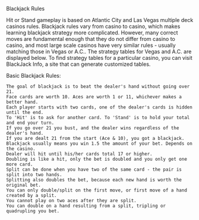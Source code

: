 Blackjack Rules

Hit or Stand gameplay is based on Atlantic City and Las Vegas multiple deck casinos rules. Blackjack rules vary from casino to casino, which makes learning blackjack strategy more complicated. However, many correct moves are fundamental enough that they do not differ from casino to casino, and most large scale casinos have very similar rules - usually matching those in Vegas or A.C.. The strategy tables for Vegas and A.C. are displayed below. To find strategy tables for a particular casino, you can visit BlackJack Info, a site that can generate customized tables.

Basic Blackjack Rules:

    The goal of blackjack is to beat the dealer's hand without going over 21.
    Face cards are worth 10. Aces are worth 1 or 11, whichever makes a better hand.
    Each player starts with two cards, one of the dealer's cards is hidden until the end.
    To 'Hit' is to ask for another card. To 'Stand' is to hold your total and end your turn.
    If you go over 21 you bust, and the dealer wins regardless of the dealer's hand.
    If you are dealt 21 from the start (Ace & 10), you got a blackjack.
    Blackjack usually means you win 1.5 the amount of your bet. Depends on the casino.
    Dealer will hit until his/her cards total 17 or higher.
    Doubling is like a hit, only the bet is doubled and you only get one more card.
    Split can be done when you have two of the same card - the pair is split into two hands.
    Splitting also doubles the bet, because each new hand is worth the original bet.
    You can only double/split on the first move, or first move of a hand created by a split.
    You cannot play on two aces after they are split.
    You can double on a hand resulting from a split, tripling or quadrupling you bet.
